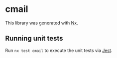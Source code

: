 # cmail

This library was generated with [Nx](https://nx.dev).

## Running unit tests

Run `nx test cmail` to execute the unit tests via [Jest](https://jestjs.io).
